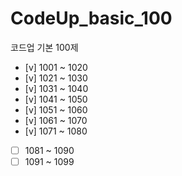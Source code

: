 # CodeUp_basic_100
코드업 기본 100제

- [v] 1001 ~ 1020
- [v] 1021 ~ 1030
- [v] 1031 ~ 1040
- [v] 1041 ~ 1050
- [v] 1051 ~ 1060
- [v] 1061 ~ 1070
- [v] 1071 ~ 1080
- [ ] 1081 ~ 1090
- [ ] 1091 ~ 1099
